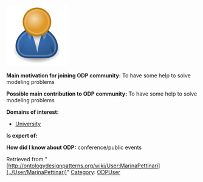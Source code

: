 [![Image:ODPUser.png](../images/a/a6/ODPUser.png)](../Image/ODPUser.png "Image:ODPUser.png")




  





__Main motivation for joining ODP community:__ To have some help to solve modeling problems


__Possible main contribution to ODP community:__ To have some help to solve modeling problems


__Domains of interest:__



* [University](../Community/University "Community:University")


__Is expert of:__


  

__How did I know about ODP:__ conference/public events






Retrieved from "[http://ontologydesignpatterns.org/wiki/User:MarinaPettinari](../User/MarinaPettinari)"
 [Category](http://ontologydesignpatterns.org/wiki/Special:Categories "Special:Categories"): [ODPUser](../Category/ODPUser "Category:ODPUser")